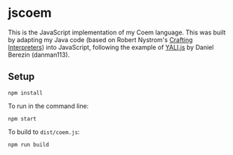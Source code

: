 # jscoem

This is the JavaScript implementation of my Coem language. This was built by adapting my Java code (based on Robert Nystrom's [Crafting Interpreters](https://craftinginterpreters.com)) into JavaScript, following the example of [YALI.js](https://github.com/danman113/YALI.js) by Daniel Berezin (danman113).

## Setup

```
npm install
```

To run in the command line:
```
npm start
```

To build to `dist/coem.js`:
```
npm run build
```